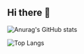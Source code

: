 ## Hi there 👋
![Anurag's GitHub stats](https://github-readme-stats.vercel.app/api?username=moerjie)

![Top Langs](https://github-readme-stats.vercel.app/api/top-langs/?username=moerjie)






<!--
**moerjie/moerjie** is a ✨ _special_ ✨ repository because its `README.md` (this file) appears on your GitHub profile.

Here are some ideas to get you started:

- 🔭 I’m currently working on ...
- 🌱 I’m currently learning ...
- 👯 I’m looking to collaborate on ...
- 🤔 I’m looking for help with ...
- 💬 Ask me about ...
- 📫 How to reach me: ...
- 😄 Pronouns: ...
- ⚡ Fun fact: ...
-->
